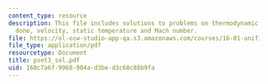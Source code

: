 ```yaml
---
content_type: resource
description: This file includes solutions to problems on thermodynamic cycle, work
  done, velocity, static temperature and Mach number.
file: https://ol-ocw-studio-app-qa.s3.amazonaws.com/courses/16-01-unified-engineering-i-ii-iii-iv-fall-2005-spring-2006/160c7a6f9968904ad3bed3c60c88b9fa_pset3_sol.pdf
file_type: application/pdf
resourcetype: Document
title: pset3_sol.pdf
uid: 160c7a6f-9968-904a-d3be-d3c60c88b9fa
---
```

